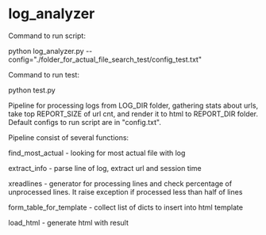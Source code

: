 # log_analyzer

Command to run script:

python log_analyzer.py --config="./folder_for_actual_file_search_test/config_test.txt"
 
Command to run test:

python test.py


Pipeline for processing logs from LOG_DIR folder, gathering stats
about urls, take top REPORT_SIZE of url cnt, 
and render it to html to REPORT_DIR folder. Default configs 
to run script are in "config.txt".

Pipeline consist of several functions:

find_most_actual - looking for most actual file with log

extract_info - parse line of log, extract url and session
 time
 
xreadlines - generator for processing lines and check 
percentage of unprocessed lines. It raise exception if 
processed less than half of lines

form_table_for_template - collect list of dicts to insert 
into html template

load_html - generate html with result 


